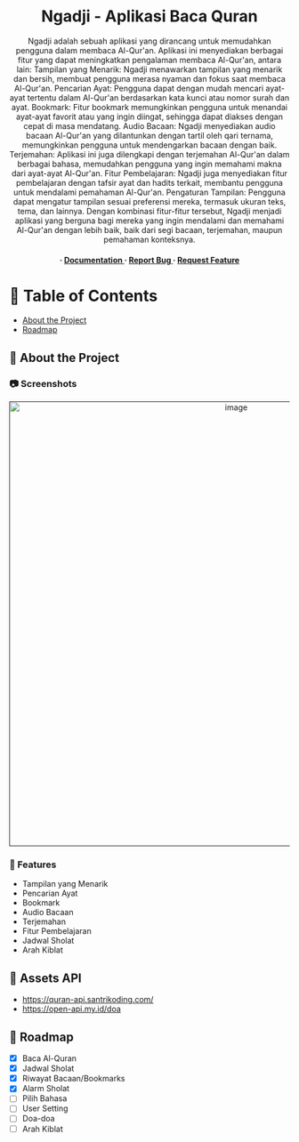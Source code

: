 <div align='center'>

<h1>Ngadji - Aplikasi Baca Quran</h1>
<p> Ngadji adalah sebuah aplikasi yang dirancang untuk memudahkan pengguna dalam membaca Al-Qur'an. Aplikasi ini menyediakan berbagai fitur yang dapat meningkatkan pengalaman membaca Al-Qur'an, antara lain: Tampilan yang Menarik: Ngadji menawarkan tampilan yang menarik dan bersih, membuat pengguna merasa nyaman dan fokus saat membaca Al-Qur'an. Pencarian Ayat: Pengguna dapat dengan mudah mencari ayat-ayat tertentu dalam Al-Qur'an berdasarkan kata kunci atau nomor surah dan ayat. Bookmark: Fitur bookmark memungkinkan pengguna untuk menandai ayat-ayat favorit atau yang ingin diingat, sehingga dapat diakses dengan cepat di masa mendatang. Audio Bacaan: Ngadji menyediakan audio bacaan Al-Qur'an yang dilantunkan dengan tartil oleh qari ternama, memungkinkan pengguna untuk mendengarkan bacaan dengan baik. Terjemahan: Aplikasi ini juga dilengkapi dengan terjemahan Al-Qur'an dalam berbagai bahasa, memudahkan pengguna yang ingin memahami makna dari ayat-ayat Al-Qur'an. Fitur Pembelajaran: Ngadji juga menyediakan fitur pembelajaran dengan tafsir ayat dan hadits terkait, membantu pengguna untuk mendalami pemahaman Al-Qur'an. Pengaturan Tampilan: Pengguna dapat mengatur tampilan sesuai preferensi mereka, termasuk ukuran teks, tema, dan lainnya. Dengan kombinasi fitur-fitur tersebut, Ngadji menjadi aplikasi yang berguna bagi mereka yang ingin mendalami dan memahami Al-Qur'an dengan lebih baik, baik dari segi bacaan, terjemahan, maupun pemahaman konteksnya.</p>

<h4> <span> · </span> <a href="https://github.com/volumeee/Ngadji-Aplikasi-Baca-Al-Quran/blob/master/README.md"> Documentation </a> <span> · </span> <a href="https://github.com/volumeee/Ngadji-Aplikasi-Baca-Al-Quran/issues"> Report Bug </a> <span> · </span> <a href="https://github.com/volumeee/Ngadji-Aplikasi-Baca-Al-Quran/issues"> Request Feature </a> </h4>

</div>

# :notebook_with_decorative_cover: Table of Contents

- [About the Project](#star2-about-the-project)
- [Roadmap](#compass-roadmap)

## :star2: About the Project

### :camera: Screenshots

<div align="center"> <a href=""><img src="https://i.ibb.co/CVTWw6c/Group-742.png" alt='image' width='800'/></a> </div>

### :dart: Features

- Tampilan yang Menarik
- Pencarian Ayat
- Bookmark
- Audio Bacaan
- Terjemahan
- Fitur Pembelajaran
- Jadwal Sholat
- Arah Kiblat

## :book: Assets API

- https://quran-api.santrikoding.com/
- https://open-api.my.id/doa

## :compass: Roadmap

- [x] Baca Al-Quran
- [x] Jadwal Sholat
- [x] Riwayat Bacaan/Bookmarks
- [x] Alarm Sholat
- [ ] Pilih Bahasa
- [ ] User Setting
- [ ] Doa-doa
- [ ] Arah Kiblat
